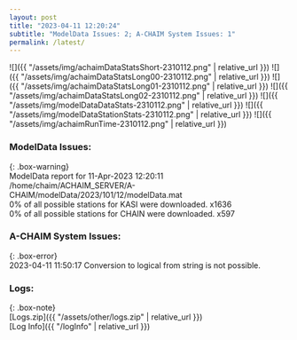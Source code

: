 ```yaml
---
layout: post
title: "2023-04-11 12:20:24"
subtitle: "ModelData Issues: 2; A-CHAIM System Issues: 1"
permalink: /latest/
---
```


![]({{ "/assets/img/achaimDataStatsShort-2310112.png" | relative_url }})
![]({{ "/assets/img/achaimDataStatsLong00-2310112.png" | relative_url }})
![]({{ "/assets/img/achaimDataStatsLong01-2310112.png" | relative_url }})
![]({{ "/assets/img/achaimDataStatsLong02-2310112.png" | relative_url }})
![]({{ "/assets/img/modelDataDataStats-2310112.png" | relative_url }})
![]({{ "/assets/img/modelDataStationStats-2310112.png" | relative_url }})
![]({{ "/assets/img/achaimRunTime-2310112.png" | relative_url }})


### ModelData Issues:  
  
{: .box-warning}  
 ModelData report for 11-Apr-2023 12:20:11   
 /home/chaim/ACHAIM_SERVER/A-CHAIM/modelData/2023/101/12/modelData.mat   
 0% of all possible stations for KASI were downloaded. x1636   
 0% of all possible stations for CHAIN were downloaded. x597   
  
### A-CHAIM System Issues:  
  
{: .box-error}  
2023-04-11 11:50:17 Conversion to logical from string is not possible.  

### Logs:  
  
{: .box-note}  
[Logs.zip]({{ "/assets/other/logs.zip" | relative_url }})  
[Log Info]({{ "/logInfo" | relative_url }})  
